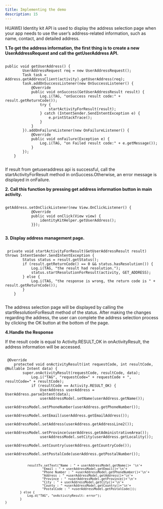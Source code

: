 ```yaml
---
title: Implementing the demo
description: 15
---
```


<p>HUAWEI Identity kit API is used to display the address selection page when your app needs to use the user’s address-related information, such as name, contact, and detailed address.</p>
<p><strong>1.To get the address information, the first thing is to create a new UserAddressRequest and call the getUserAddress API.</strong></p>
<pre><div id="copy-button10" class="copy-btn" title="Copy" onclick="copyCode(this.id)"></div><code>   
public void getUserAddress() {
        UserAddressRequest req = new UserAddressRequest();
        Task<GetUserAddressResult> task = Address.getAddressClient(activity).getUserAddress(req);
        task.addOnSuccessListener(new OnSuccessListener<GetUserAddressResult>() {
            @Override
            public void onSuccess(GetUserAddressResult result) {
                Log.i(TAG, "onSuccess result code:" + result.getReturnCode());
                try {
                    startActivityForResult(result);
                } catch (IntentSender.SendIntentException e) {
                    e.printStackTrace();
                }
            }
        }).addOnFailureListener(new OnFailureListener() {
            @Override
            public void onFailure(Exception e) {
                Log.i(TAG, "on Failed result code:" + e.getMessage());
            }
        });
    }
<span class="pln">
</span></code></pre>
<p>If result from getuseraddress api is successful, call the startActivityForResult method in onSuccess.Otherwise, an error message is displayed in onFailure.</p>
<p><strong>2. Call this function by pressing get address information button in main activity.</strong></p>
<pre><div id="copy-button11" class="copy-btn" title="Copy" onclick="copyCode(this.id)"></div><code>   
getAddress.setOnClickListener(new View.OnClickListener() {
            @Override
            public void onClick(View view) {
                identityKitHelper.getUserAddress();
            }});
<span class="pln">
</span></code></pre>
<p><strong>3. Display address management page.</strong></p>
<pre><div id="copy-button12" class="copy-btn" title="Copy" onclick="copyCode(this.id)"></div><code> 
 private void startActivityForResult(GetUserAddressResult result) throws IntentSender.SendIntentException {
        Status status = result.getStatus();
        if (result.getReturnCode() == 0 && status.hasResolution()) {
            Log.i(TAG, "the result had resolution.");
            status.startResolutionForResult(activity, GET_ADDRESS);
        } else {
            Log.i(TAG, "the response is wrong, the return code is " + result.getReturnCode());
        }
    }
<span class="pln">
</span></code></pre>
<p>The address selection page will be displayed by calling the startResolutionForResult method of the status. After making the changes regarding the address, the user can complete the address selection process by clicking the OK button at the bottom of the page.</p>
<p><strong>4.Handle the Response </strong></p>
<p>If the result code is equal to Activity.RESULT_OK in onActivityResult, the address information will be accessed.</p>
<pre><div id="copy-button13" class="copy-btn" title="Copy" onclick="copyCode(this.id)"></div><code> 
 @Override
    protected void onActivityResult(int requestCode, int resultCode, @Nullable Intent data) {
        super.onActivityResult(requestCode, resultCode, data);
            Log.i("TAG", "requestCode=" + requestCode + ", resultCode=" + resultCode);
            if (resultCode == Activity.RESULT_OK) {
                UserAddress userAddress = UserAddress.parseIntent(data);
                userAddressModel.setName(userAddress.getName());
                userAddressModel.setPhoneNumber(userAddress.getPhoneNumber());
                userAddressModel.setEmail(userAddress.getEmailAddress());
                userAddressModel.setAddress(userAddress.getAddressLine2());
                userAddressModel.setProvince(userAddress.getAdministrativeArea());
                userAddressModel.setCity(userAddress.getLocality());
                userAddressModel.setCountry(userAddress.getCountryCode());
                userAddressModel.setPostalCode(userAddress.getPostalNumber());

                resultTv.setText("Name : " + userAddressModel.getName()+ '\n'+
                        "Email : " + userAddressModel.getEmail()+'\n'+
                        "Phone Number : " +userAddressModel.getPhoneNumber()+'\n'+
                        "Address : " +userAddressModel.getAddress()+'\n'+
                        "Province : " +userAddressModel.getProvince()+'\n'+
                        "City : " + userAddressModel.getCity()+'\n'+
                        "County : " +userAddressModel.getCountry()+'\n'+
                        "PostalCode : " +userAddressModel.getPostalCode());
            } else {
                Log.d("TAG", "onActivityResult: error");
            }
    }

 <span class="pln">
</span></code></pre>
